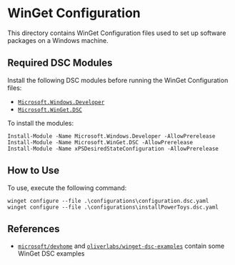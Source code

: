 # WinGet Configuration

This directory contains WinGet Configuration files used to set up software packages on a Windows machine.

## Required DSC Modules

Install the following DSC modules before running the WinGet Configuration files:

- [`Microsoft.Windows.Developer`](https://www.powershellgallery.com/packages/Microsoft.Windows.Developer/0.2.1-alpha)
- [`Microsoft.WinGet.DSC`](https://www.powershellgallery.com/packages/Microsoft.WinGet.DSC/1.8.1133-alpha)

To install the modules:

```pwsh
Install-Module -Name Microsoft.Windows.Developer -AllowPrerelease
Install-Module -Name Microsoft.WinGet.DSC -AllowPrerelease
Install-Module -Name xPSDesiredStateConfiguration -AllowPrerelease
```

## How to Use

To use, execute the following command:

```pwsh
winget configure --file .\configurations\configuration.dsc.yaml
winget configure --file .\configurations\installPowerToys.dsc.yaml
```

## References

- [`microsoft/devhome`](https://github.com/microsoft/devhome/tree/main/docs/sampleConfigurations)
  and [`oliverlabs/winget-dsc-examples`](https://github.com/oliverlabs/winget-dsc-examples)
  contain some WinGet DSC examples
